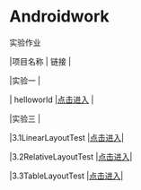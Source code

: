 # Androidwork
实验作业  

|项目名称              |           链接         |  

|实验一                 |                        

| helloworld            |[点击进入](https://github.com/rushhito/newworld) |  

|实验三                |

|3.1LinearLayoutTest    |[点击进入](https://github.com/rushhito/Androidwork/tree/master/lab3_LayoutTest/LinearLayoutTest)|

|3.2RelativeLayoutTest  |[点击进入](https://github.com/rushhito/Androidwork/tree/master/lab3_LayoutTest/RelativeLayoutTest)|  

|3.3TableLayoutTest     |[点击进入](https://github.com/rushhito/Androidwork/tree/master/lab3_LayoutTest/TableLayoutTest)|
